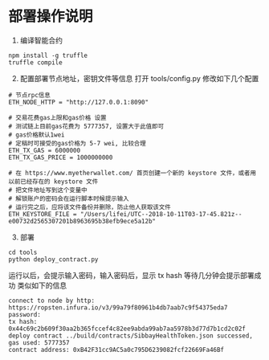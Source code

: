 # 部署操作说明

1. 编译智能合约
```
npm install -g truffle
truffle compile
```


2. 配置部署节点地址，密钥文件等信息
打开 tools/config.py 修改如下几个配置
```
# 节点rpc信息
ETH_NODE_HTTP = "http://127.0.0.1:8090"

# 交易花费gas上限和gas价格 设置
# 测试链上目前gas花费为 5777357, 设置大于此值即可
# gas价格默认1wei
# 定稿时可接受的gas价格为 5-7 wei, 比较合理
ETH_TX_GAS = 6000000
ETH_TX_GAS_PRICE = 1000000000

# 在 https://www.myetherwallet.com/ 首页创建一个新的 keystore 文件，或者用以前已经存在的 keystore 文件
# 把文件地址写到这个变量中
# 解锁账户的密码会在运行脚本时候提示输入
# 运行完之后，应将该文件备份并删除，防止他人获取该文件
ETH_KEYSTORE_FILE = "/Users/lifei/UTC--2018-10-11T03-17-45.821z--e00732d2565307201b8963695b38efb9ece5a12b"

```

3. 部署
```
cd tools
python deploy_contract.py
```

运行以后，会提示输入密码，输入密码后，显示 tx hash 等待几分钟会提示部署成功
类似如下的信息
```
connect to node by http: https://ropsten.infura.io/v3/99a79f80961b4db7aab7c9f54375eda7
password:
tx hash: 0x44c69c2b609f30aa2b365fccef4c82ee9abda99ab7aa5978b3d77d7b1cd2c02f
deploy contract ../build/contracts/SibbayHealthToken.json successed, gas used: 5777357
contract address: 0xB42F31cc9AC5a0c795D6239082fcf22669Fa46Bf
```
